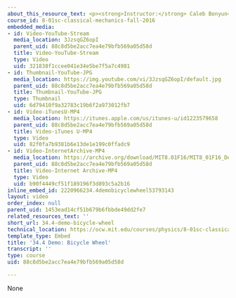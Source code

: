 ```yaml
---
about_this_resource_text: <p><strong>Instructor:</strong> Caleb Bonyun</p>
course_id: 8-01sc-classical-mechanics-fall-2016
embedded_media:
- id: Video-YouTube-Stream
  media_location: 3JzsqGZ6opI
  parent_uid: 88c8d5be2acc7ea4e79bfb569a05d58d
  title: Video-YouTube-Stream
  type: Video
  uid: 321838f1ccee041e34e5be7f5a7c4981
- id: Thumbnail-YouTube-JPG
  media_location: https://img.youtube.com/vi/3JzsqGZ6opI/default.jpg
  parent_uid: 88c8d5be2acc7ea4e79bfb569a05d58d
  title: Thumbnail-YouTube-JPG
  type: Thumbnail
  uid: 6d79410f9a32783c19b6f2a973012fb7
- id: Video-iTunesU-MP4
  media_location: https://itunes.apple.com/us/itunes-u/id1223579658
  parent_uid: 88c8d5be2acc7ea4e79bfb569a05d58d
  title: Video-iTunes U-MP4
  type: Video
  uid: 82f0fa7b9381b6e13de1e199c0ffadc9
- id: Video-InternetArchive-MP4
  media_location: https://archive.org/download/MIT8.01F16/MIT8_01F16_Demo_34_360p.mp4
  parent_uid: 88c8d5be2acc7ea4e79bfb569a05d58d
  title: Video-Internet Archive-MP4
  type: Video
  uid: b90f4449cf51f189196f3d893c5a2b16
inline_embed_id: 2220966234.4demobicyclewheel53793143
layout: video
order_index: null
parent_uid: 1453ead14cf51b679b6fbbde49dd2fe7
related_resources_text: ''
short_url: 34.4-demo-bicycle-wheel
technical_location: https://ocw.mit.edu/courses/physics/8-01sc-classical-mechanics-fall-2016/week-11-angular-momentum/34.4-demo-bicycle-wheel/34.4-demo-bicycle-wheel
template_type: Embed
title: '34.4 Demo: Bicycle Wheel'
transcript: ''
type: course
uid: 88c8d5be2acc7ea4e79bfb569a05d58d

---
```

None